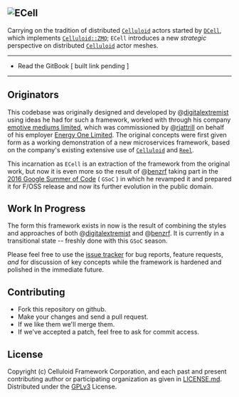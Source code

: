 ![ECell](https://github.com/energyone/ecell/raw/master/logo-ETh2-1024w.png)
---

Carrying on the tradition of distributed [`Celluloid`](https://github.com/celluloid/celluloid) actors started by [`DCell`](https://github.com/celluloid/dcell), which implements [`Celluloid::ZMQ`](https://github.com/celluloid/celluloid-zmq); `ECell` introduces a new *strategic* perspective on distributed [`Celluloid`](https://github.com/celluloid/celluloid) actor meshes.

---

* Read the GitBook [ built link pending ]

---

## Originators

This codebase was originally designed and developed by @[digitalextremist](https://github.com/digitalextremist) using ideas he had for such a framework, worked with through his company [emotive mediums limited](https://github.com/emotivemediums), which was commissioned by @[rjattrill](https://github.com/rjattrill) on behalf of his employer [Energy One Limited](https://github.com/energyone). The original concepts were first given form as a working demonstration of a new microservices framework, based on the company's existing extensive use of [`Celluloid`](https://github.com/celluloid/celluloid) and [`Reel`](https://github.com/celluloid/reel).

This incarnation as `ECell` is an extraction of the framework from the original work, but now it is even more so the result of @[benzrf](https://github.com/benzrf) taking part in the [2016 Google Summer of Code](https://summerofcode.withgoogle.com/organizations/6688531397214208/) ( `GSoC` ) in which he revamped it and prepared it for F/OSS release and now its further evolution in the public domain.


## Work In Progress

The form this framework exists in now is the result of combining the styles and approaches of both @[digitalextremist](https://github.com/digitalextremist) and @[benzrf](https://github.com/benzrf). It is currently in a transitional state -- freshly done with this `GSoC` season.

Please feel free to use the [issue tracker](https://github.com/celluloid/ecell/issues) for bug reports, feature requests, *and* for discussion of key concepts while the framework is hardened and polished in the immediate future.

## Contributing

* Fork this repository on github.
* Make your changes and send a pull request.
* If we like them we'll merge them.
* If we've accepted a patch, feel free to ask for commit access.

## License

Copyright (c) Celluloid Framework Corporation, and each past and present contributing author or participating organization as given in [LICENSE.md](https://github.com/celluloid/ecell/blob/master/LICENSE.md). Distributed under the [GPLv3](https://www.gnu.org/licenses/gpl.html) License.

